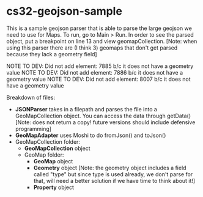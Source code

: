 # cs32-geojson-sample
This is a sample geojson parser that is able to parse the large geojson we need to use for Maps.
To run, go to Main > Run. In order to see the parsed object, put a breakpoint on line 13 and view geomapCollection.
[Note: when using this parser there are (I think 3) geomaps that don't get parsed because they lack a geometry field]

NOTE TO DEV: Did not add element: 7885 b/c it does not have a geometry value
NOTE TO DEV: Did not add element: 7886 b/c it does not have a geometry value
NOTE TO DEV: Did not add element: 8007 b/c it does not have a geometry value

Breakdown of files:
- **JSONParser** takes in a filepath and parses the file into a GeoMapCollection object. You can access the data through getData() [Note: does not return a copy! future versions should include defensive programming]
- **GeoMapAdapter** uses Moshi to do fromJson() and toJson()
- GeoMapCollection folder:
    - **GeoMapCollection** object
    - GeoMap folder:
        - **GeoMap** object
        - **Geometry** object [Note: the geometry object includes a field called "type" but since type is used already, we don't parse for that, will need a better solution if we have time to think about it!]
        - **Property** object
 
